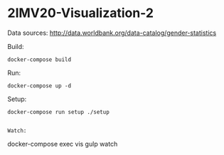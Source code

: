 # 2IMV20-Visualization-2

Data sources:
http://data.worldbank.org/data-catalog/gender-statistics

Build:
```
docker-compose build
```

Run:
```
docker-compose up -d
```

Setup:
```
docker-compose run setup ./setup
```
```

Watch:
```
docker-compose exec vis gulp watch
```